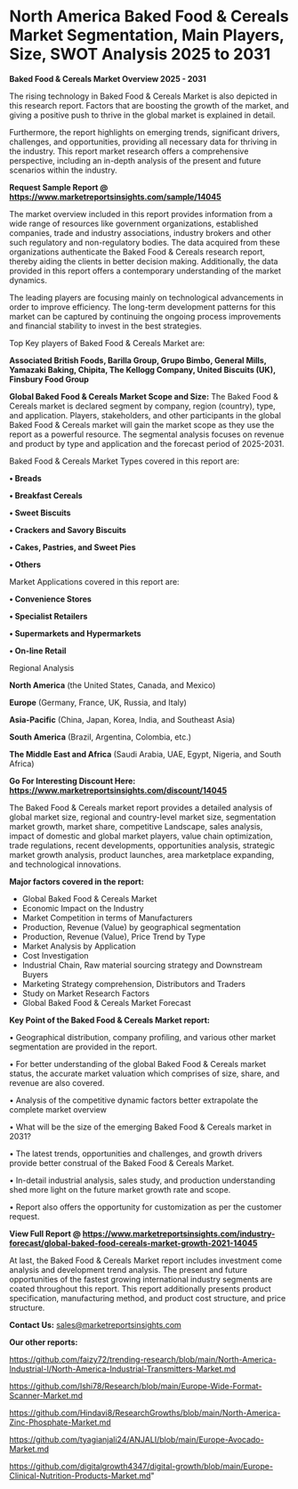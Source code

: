 # North America Baked Food & Cereals Market Segmentation, Main Players, Size, SWOT Analysis 2025 to 2031

<Strong> Baked Food & Cereals Market Overview 2025 - 2031</strong>

The rising technology in Baked Food & Cereals Market is also depicted in this research report. Factors that are boosting the growth of the market, and giving a positive push to thrive in the global market is explained in detail.

Furthermore, the report highlights on emerging trends, significant drivers, challenges, and opportunities, providing all necessary data for thriving in the industry. This report market research offers a comprehensive perspective, including an in-depth analysis of the present and future scenarios within the industry.

<strong>Request Sample Report @ <a href=https://www.marketreportsinsights.com/sample/14045>https://www.marketreportsinsights.com/sample/14045</a></strong>

The market overview included in this report provides information from a wide range of resources like government organizations, established companies, trade and industry associations, industry brokers and other such regulatory and non-regulatory bodies. The data acquired from these organizations authenticate the Baked Food & Cereals research report, thereby aiding the clients in better decision making. Additionally, the data provided in this report offers a contemporary understanding of the market dynamics.

The leading players are focusing mainly on technological advancements in order to improve efficiency. The long-term development patterns for this market can be captured by continuing the ongoing process improvements and financial stability to invest in the best strategies.

Top Key players of Baked Food & Cereals Market are:

<strong>Associated British Foods, Barilla Group, Grupo Bimbo, General Mills, Yamazaki Baking, Chipita, The Kellogg Company, United Biscuits (UK), Finsbury Food Group</strong>

<strong><b>Global Baked Food & Cereals Market Scope and Size:</b></strong>
The Baked Food & Cereals market is declared segment by company, region (country), type, and application. Players, stakeholders, and other participants in the global Baked Food & Cereals market will gain the market scope as they use the report as a powerful resource. The segmental analysis focuses on revenue and product by type and application and the forecast period of 2025-2031.

Baked Food & Cereals Market Types covered in this report are:

<strong>• Breads

• Breakfast Cereals

• Sweet Biscuits

• Crackers and Savory Biscuits

• Cakes, Pastries, and Sweet Pies

• Others</strong>

Market Applications covered in this report are:

<strong>• Convenience Stores

• Specialist Retailers

• Supermarkets and Hypermarkets

• On-line Retail</strong> 

Regional Analysis

<strong>North America</strong> (the United States, Canada, and Mexico)

<strong>Europe</strong> (Germany, France, UK, Russia, and Italy)

<strong>Asia-Pacific</strong> (China, Japan, Korea, India, and Southeast Asia)

<strong>South America</strong> (Brazil, Argentina, Colombia, etc.)

<strong>The Middle East and Africa</strong> (Saudi Arabia, UAE, Egypt, Nigeria, and South Africa)

<strong>Go For Interesting Discount Here: <a href=https://www.marketreportsinsights.com/discount/14045>https://www.marketreportsinsights.com/discount/14045</a></strong>

The Baked Food & Cereals market report provides a detailed analysis of global market size, regional and country-level market size, segmentation market growth, market share, competitive Landscape, sales analysis, impact of domestic and global market players, value chain optimization, trade regulations, recent developments, opportunities analysis, strategic market growth analysis, product launches, area marketplace expanding, and technological innovations.

<strong><b>Major factors covered in the report:</b></strong>
<ul>
  <li>Global Baked Food & Cereals Market </li>
  <li>Economic Impact on the Industry</li>
  <li>Market Competition in terms of Manufacturers</li>
  <li>Production, Revenue (Value) by geographical segmentation</li>
  <li>Production, Revenue (Value), Price Trend by Type</li>
  <li>Market Analysis by Application</li>
  <li>Cost Investigation</li>
  <li>Industrial Chain, Raw material sourcing strategy and Downstream Buyers</li>
  <li>Marketing Strategy comprehension, Distributors and Traders</li>
  <li>Study on Market Research Factors</li>
  <li>Global Baked Food & Cereals Market Forecast</li>
</ul>

<strong><b>Key Point of the Baked Food & Cereals Market report:</b></strong>

• Geographical distribution, company profiling, and various other market segmentation are provided in the report.

• For better understanding of the global Baked Food & Cereals market status, the accurate market valuation which comprises of size, share, and revenue are also covered.

• Analysis of the competitive dynamic factors better extrapolate the complete market overview

• What will be the size of the emerging Baked Food & Cereals market in 2031?

• The latest trends, opportunities and challenges, and growth drivers provide better construal of the Baked Food & Cereals Market.

• In-detail industrial analysis, sales study, and production understanding shed more light on the future market growth rate and scope.

• Report also offers the opportunity for customization as per the customer request.

<strong><b>View Full Report @ <a href=https://www.marketreportsinsights.com/industry-forecast/global-baked-food-cereals-market-growth-2021-14045>https://www.marketreportsinsights.com/industry-forecast/global-baked-food-cereals-market-growth-2021-14045</a></b></strong>


At last, the Baked Food & Cereals Market report includes investment come analysis and development trend analysis. The present and future opportunities of the fastest growing international industry segments are coated throughout this report. This report additionally presents product specification, manufacturing method, and product cost structure, and price structure.

<strong>Contact Us:</strong>
sales@marketreportsinsights.com

<strong>Our other reports:</strong>

<a href=https://github.com/faizy72/trending-research/blob/main/North-America-Industrial-I/North-America-Industrial-Transmitters-Market.md>https://github.com/faizy72/trending-research/blob/main/North-America-Industrial-I/North-America-Industrial-Transmitters-Market.md</a>

<a href=https://github.com/Ishi78/Research/blob/main/Europe-Wide-Format-Scanner-Market.md>https://github.com/Ishi78/Research/blob/main/Europe-Wide-Format-Scanner-Market.md</a>

<a href=https://github.com/Hindavi8/ResearchGrowths/blob/main/North-America-Zinc-Phosphate-Market.md>https://github.com/Hindavi8/ResearchGrowths/blob/main/North-America-Zinc-Phosphate-Market.md</a>

<a href=https://github.com/tyagianjali24/ANJALI/blob/main/Europe-Avocado-Market.md>https://github.com/tyagianjali24/ANJALI/blob/main/Europe-Avocado-Market.md</a>

<a href=https://github.com/digitalgrowth4347/digital-growth/blob/main/Europe-Clinical-Nutrition-Products-Market.md>https://github.com/digitalgrowth4347/digital-growth/blob/main/Europe-Clinical-Nutrition-Products-Market.md</a>"
